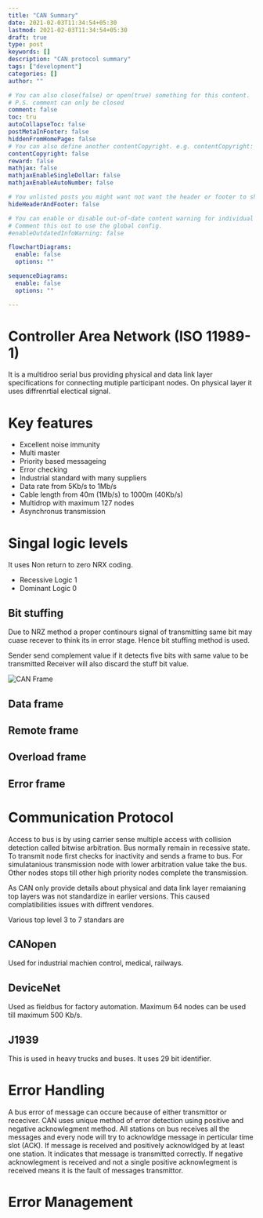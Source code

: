 ```yaml
---
title: "CAN Summary"
date: 2021-02-03T11:34:54+05:30
lastmod: 2021-02-03T11:34:54+05:30
draft: true
type: post
keywords: []
description: "CAN protocol summary"
tags: ["development"]
categories: []
author: ""

# You can also close(false) or open(true) something for this content.
# P.S. comment can only be closed
comment: false
toc: tru
autoCollapseToc: false
postMetaInFooter: false
hiddenFromHomePage: false
# You can also define another contentCopyright. e.g. contentCopyright: "This is another copyright."
contentCopyright: false
reward: false
mathjax: false
mathjaxEnableSingleDollar: false
mathjaxEnableAutoNumber: false

# You unlisted posts you might want not want the header or footer to show
hideHeaderAndFooter: false

# You can enable or disable out-of-date content warning for individual post.
# Comment this out to use the global config.
#enableOutdatedInfoWarning: false

flowchartDiagrams:
  enable: false
  options: ""

sequenceDiagrams: 
  enable: false
  options: ""

---
```


<!--more-->
# Controller Area Network (ISO 11989-1) 
It is a multidroo serial bus providing physical and data link layer specifications
for connecting mutiple participant nodes.
On physical layer it uses diffrenrtial electical signal.


# Key features
- Excellent noise immunity
- Multi master 
- Priority based messageing
- Error checking
- Industrial standard with many suppliers
- Data rate from 5Kb/s to 1Mb/s
- Cable length from 40m (1Mb/s) to 1000m (40Kb/s)
- Multidrop with maximum 127 nodes
- Asynchronus transmission

# Singal logic levels
It uses Non return to zero NRX coding.
- Recessive 
Logic 1
- Dominant 
Logic 0

## Bit stuffing
Due to NRZ method a proper continours signal of transmitting same bit may cuase
recever to think its in error stage. Hence bit stuffing method is used.

Sender send complement value if it detects five bits with same value to be transmitted
Receiver will also discard the stuff bit value.

![CAN Frame](/images/post/CANFrame.jpg)

## Data frame
## Remote frame
## Overload frame
## Error frame
  
# Communication Protocol
Access to bus is by using carrier sense multiple access with collision detection
called bitwise arbitration. Bus normally remain in recessive state. To transmit
node first checks for inactivity and sends a frame to bus. For simulatanious 
transmission node with lower arbitration value take the bus.
Other nodes stops till other high priority nodes complete the transmission.


As CAN only provide details about physical and data link layer remaianing top
layers was not standardize in earlier versions. This caused complatibilities 
issues with diffrent vendores.

Various top level 3 to 7 standars are
## CANopen
Used for industrial machien control, medical, railways.

## DeviceNet
Used as fieldbus for factory automation. Maximum 64 nodes can be used till maximum
500 Kb/s.

## J1939
This is used in heavy trucks and buses. It uses 29 bit identifier.

# Error Handling
A bus error of message can occure because of either transmittor or receciver. 
CAN uses unique method of error detection using positive and negative acknowlegment 
method. All stations on bus receives all the messages and every node will try to
acknowldge message in perticular time slot (ACK). 
If message is received and positively acknowldged by at least one station. It 
indicates that message is transmitted correctly.
If negative acknowlegment is received and not a single positive acknowlegment is received 
means it is the fault of messages transmittor.

# Error Management
